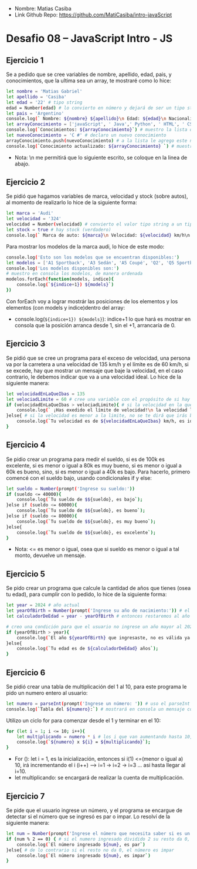* Nombre: Matias Casiba
* Link Github Repo: https://github.com/MatiCasiba/intro-javaScript

# Desafio 08 – JavaScript Intro - JS

## Ejercicio 1
Se a pedido que se cree variables de nombre, apellido, edad, pais, y conocimientos, que la ultima sea un array, te mostraré como lo hice:
```sh
let nombre = 'Matias Gabriel'
let apellido = 'Casiba'
let edad = '22' # tipo string
edad = Number(edad) # lo convierto en número y dejará de ser un tipo string
let pais = 'Argentino'
console.log(` Nombre: ${nombre} ${apellido}\n Edad: ${edad}\n Nacionalidad: ${pais}`) 
let arrayConocimiento = ['javaScript', ' Java',' Python', ' HTML', ' CSS']
console.log(`Conocimientos: ${arrayConocimiento}`) # muestro la lista de conocimientos
let nuevoConocimiento = 'C #' # declaro un nuevo conocimiento
arrayConocimiento.push(nuevoConocimiento) # a la lista le agrego este nuevo conocimiento
console.log(`Conocimiento actualizado: ${arrayConocimiento} `) # muestro la lista de conocimiento junto con el que se agregó
```
* Nota: \n me permitirá que lo siguiente escrito, se coloque en la linea de abajo.

## Ejercicio 2
Se pidió que hagamos variables de marca, velocidad y stock (sobre autos), al momento de realizarlo lo hice de la siguiente forma:
```sh
let marca = 'Audi'
let velocidad = '324'
velocidad = Number(velocidad) # convierto el valor tipo string a un tipo numero
let stock = true # hay stock (verdadero)
console.log(` Marca de auto: ${marca}\n Velocidad: ${velocidad} km/h\n ¿Se encuentra disponible?: ${stock}`) # muestro en consola el mensaje
```
Para mostrar los modelos de la marca audi, lo hice de este modo:
```sh
console.log('Esto son los modelos que se encuentran disponibles:')
let modelos = ['A1 Sportback', 'A3 Sedán', 'A5 Coupé', 'Q2', 'Q5 Sportback', 'RS e-tron GT']
console.log('Los modelos disponibles son:')
# muestro en consola los modelos, de manera ordenada
modelos.forEach(function(models, indice){
    console.log(`${indice+1}) ${models}`)
})
```
Con forEach voy a lograr mostrár las posiciones de los elementos y los elementos (con models y indice)dentro del array:
* console.log(`${indice+1}) ${models}`): indice+1 lo que hará es mostrar en consola que la posición arranca desde 1, sin el +1, arrancaría de 0.

## Ejercicio 3
Se pidió que se cree un programa para el exceso de velocidad, una persona va por la carretera a una velocidad de 135 km/h y el límite es de 60 km/h, si se excede, hay que mostrar un mensaje que baje la velocidad, en el caso contrario, le debemos indicar que va a una velocidad ideal. Lo hice de la siguiente manera:
```sh
let velocidadEnLaQueIbas = 135
let velociadLimite = 60 # cree una variable con el propósito de si hay que aumentar o bajar la velocidad limite
if (velocidadEnLaQueIbas > velociadLimite){ # si la velocidad en la que andas es mayor a la indicada, se te advertirá de que bajes la velocidad
    console.log(` ¡Has exedido el límite de velocidad!\n la velocidad límite es de ${velociadLimite} km/h\n tu velocidad es de ${velocidadEnLaQueIbas} km/h, baje la velocidad`);
}else{ # si la velocidad es menor a la limite, no se te dirá que irás bien
    console.log(`Tu velocidad es de ${velocidadEnLaQueIbas} km/h, es ideal.`);
}
```

## Ejercicio 4
Se pidio crear un programa para medir el sueldo, si es de 100k  es excelente, si es menor o igual a 80k es muy bueno, si es menor o igual a 60k es bueno, sino, si es menor o igual a 40k es bajo. Para hacerlo, primero comencé con el sueldo bajo, usando condicionales if y else:
```sh
let sueldo = Number(prompt('Ingrese su sueldo:'))
if (sueldo <= 40000){
    console.log(`Tu sueldo de $${sueldo}, es bajo`);
}else if (sueldo <= 60000){
    console.log(`Tu sueldo de $${sueldo}, es bueno`);
}else if (sueldo <= 80000){
    console.log(`Tu sueldo de $${sueldo}, es muy bueno`);
}else{
    console.log(`Tu sueldo de $${sueldo}, es excelente`);
}
```
* Nota: <= es menor o igual, osea que si sueldo es menor o igual a tal monto, devuelve un mensaje.

## Ejercicio 5 
Se pido crear un programa que calcule la cantidad de años que tienes (osea tu edad), para cumplir con lo pedido, lo hice de la siguiente forma:
```sh
let year = 2024 # año actual
let yearOfBirth = Number(prompt('Ingrese su año de nacimiento:')) # el usuario ingresará el año en que nació
let calculadorDeEdad = year - yearOfBirth # entonces restaremos al año actual menos el año ingresado.

# creo una condición para que el usuario no ingrese un año mayor al 2024, si cumple con lo pedido, le calculará su edad
if (yearOfBirth > year){
    console.log(`El año ${yearOfBirth} que ingresaste, no es válida ya que estamos en 2024, ingrese otro año.`);
}else{
    console.log(`Tu edad es de ${calculadorDeEdad} años`);
}
```

## Ejercicio 6 
Se pidió crear una tabla de multiplicación del 1 al 10, para este programa le pido un numero entero al usuario:
```sh
let numero = parseInt(prompt('Ingrese un número: ')) # uso el parseInt para que lo que ingrese el usuario, me devuelva un entero
console.log(`Tabla del ${numero}:`) # mostrará en consola un mensaje con el numero ingresado
```
Utilizo un ciclo for para comenzar desde el 1 y terminar en el 10:
```sh
for (let i = 1; i <= 10; i++){
    let multiplicando = numero * i # los i que van aumentando hasta 10, se multiplicarán con el número ingresado, ej: 9*1, 9*2, 9*3...9*10
    console.log(`${numero} x ${i} = ${multiplicando}`);  
}
```
* For (): let i = 1, es la inicialización, entonces si i(1) <=(menor o igual a) 10, irá incrementando el i (i++) --> i=1 -> i=2 -> i=3 ... asi hasta llegar al i=10.
* let multiplicando: se encargará de realizar la cuenta de multiplicación.

## Ejercicio 7
Se pide que el usuario ingrese un número, y el programa se encargue de detectar si el número que se ingresó es par o impar. Lo resolví de la siguiente manera:
```sh
let num = Number(prompt('Ingrese el número que necesita saber si es un entero o no: '))
if (num % 2 == 0) { # si el numero ingresado dividido 2 su resto da 0, entonces es un número par
    console.log(`El número ingresado ${num}, es par`)
}else{ # de lo contrario si el resto no da 0, el número es impar
    console.log(`El número ingresado ${num}, es impar`)
}
```